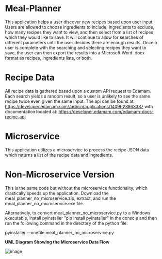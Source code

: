 # Meal-Planner
This application helps a user discover new recipes based upon user input.  Users are allowed to choose ingredients to include, ingredients to exclude, how many recipes they want to view, and then select from a list of recipes which they would like to save.  It will continue to allow for searches of different parameters until the user decides there are enough results.  Once a user is complete with the searching and selecting recipes they want to save, the user can then export the results into a Microsoft Word .docx format as recipes, ingredients lists, or both.  

# Recipe Data
All recipe data is gathered based upon a custom API request to Edamam.  Each search yields a random result, so a user is unlikely to see the same recipe twice even given the same input.  The api can be found at: https://developer.edamam.com//admin/applications/1409623863337 with documentation located at: https://developer.edamam.com/edamam-docs-recipe-api

# Microservice
This application utilizes a microservice to process the recipe JSON data which returns a list of the recipe data and ingredients.  

# Non-Microservice Version
This is the same code but without the microservice functionality, which drastically speeds up the application.  Download the meal_planner_no_microservice.zip, extract, and run the meal_planner_no_microservice.exe file.

Alternatively, to convert meal_planner_no_microservice.py to a Windows executable, install pyinstaller "pip install pyinstaller" in the console and then run the following command in the directory of the python file:

pyinstaller --onefile meal_planner_no_microservice.py

**UML Diagram Showing the Microservice Data Flow**

![image](https://github.com/Civenge/Meal-Planner/assets/91363144/a76238e3-f01a-4aec-9a42-342907a62aa1)
